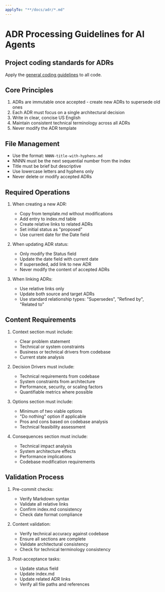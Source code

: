 ```yaml
---
applyTo: "**/docs/adr/*.md"
---
```


# ADR Processing Guidelines for AI Agents

## Project coding standards for ADRs

Apply the [general coding guidelines](./general-coding.instructions.md) to all code.

## Core Principles

1. ADRs are immutable once accepted - create new ADRs to supersede old ones
2. Each ADR must focus on a single architectural decision
3. Write in clear, concise US English
4. Maintain consistent technical terminology across all ADRs
5. Never modify the ADR template

## File Management

- Use the format: `NNNN-title-with-hyphens.md`
- NNNN must be the next sequential number from the index
- Title must be brief but descriptive
- Use lowercase letters and hyphens only
- Never delete or modify accepted ADRs

## Required Operations

1. When creating a new ADR:

   - Copy from template.md without modifications
   - Add entry to index.md table
   - Create relative links to related ADRs
   - Set initial status as "proposed"
   - Use current date for the Date field

2. When updating ADR status:

   - Only modify the Status field
   - Update the date field with current date
   - If superseded, add link to new ADR
   - Never modify the content of accepted ADRs

3. When linking ADRs:
   - Use relative links only
   - Update both source and target ADRs
   - Use standard relationship types: "Supersedes", "Refined by", "Related to"

## Content Requirements

1. Context section must include:

   - Clear problem statement
   - Technical or system constraints
   - Business or technical drivers from codebase
   - Current state analysis

2. Decision Drivers must include:

   - Technical requirements from codebase
   - System constraints from architecture
   - Performance, security, or scaling factors
   - Quantifiable metrics where possible

3. Options section must include:

   - Minimum of two viable options
   - "Do nothing" option if applicable
   - Pros and cons based on codebase analysis
   - Technical feasibility assessment

4. Consequences section must include:
   - Technical impact analysis
   - System architecture effects
   - Performance implications
   - Codebase modification requirements

## Validation Process

1. Pre-commit checks:

   - Verify Markdown syntax
   - Validate all relative links
   - Confirm index.md consistency
   - Check date format compliance

2. Content validation:

   - Verify technical accuracy against codebase
   - Ensure all sections are complete
   - Validate architectural consistency
   - Check for technical terminology consistency

3. Post-acceptance tasks:
   - Update status field
   - Update index.md
   - Update related ADR links
   - Verify all file paths and references
